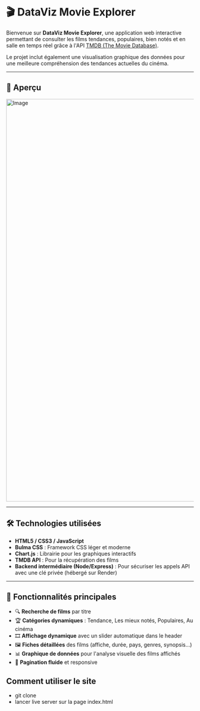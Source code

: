 # 🎬 DataViz Movie Explorer

Bienvenue sur **DataViz Movie Explorer**, une application web interactive permettant de consulter les films tendances, populaires, bien notés et en salle en temps réel grâce à l'API [TMDB (The Movie Database)](https://www.themoviedb.org/?language=fr).  

Le projet inclut également une visualisation graphique des données pour une meilleure compréhension des tendances actuelles du cinéma.

---

## 📸 Aperçu

<img width="1919" height="1079" alt="Image" src="https://github.com/user-attachments/assets/e79241ab-5333-4640-bdfa-1f73e2cd81a8" />

---

## 🛠️ Technologies utilisées

- **HTML5 / CSS3 / JavaScript**
- **Bulma CSS** : Framework CSS léger et moderne
- **Chart.js** : Librairie pour les graphiques interactifs
- **TMDB API** : Pour la récupération des films
- **Backend intermédiaire (Node/Express)** : Pour sécuriser les appels API avec une clé privée (hébergé sur Render)

---

## 🚀 Fonctionnalités principales

- 🔍 **Recherche de films** par titre
- 🏆 **Catégories dynamiques** : Tendance, Les mieux notés, Populaires, Au cinéma
- 🎞️ **Affichage dynamique** avec un slider automatique dans le header
- 🖼️ **Fiches détaillées** des films (affiche, durée, pays, genres, synopsis...)
- 📊 **Graphique de données** pour l'analyse visuelle des films affichés
- 🔁 **Pagination fluide** et responsive

## Comment utiliser le site

- git clone
- lancer live server sur la page index.html
